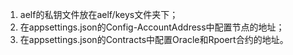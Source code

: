 1. aelf的私钥文件放在aelf/keys文件夹下；
2. 在appsettings.json的Config-AccountAddress中配置节点的地址；
3. 在appsettings.json的Contracts中配置Oracle和Rpoert合约的地址。